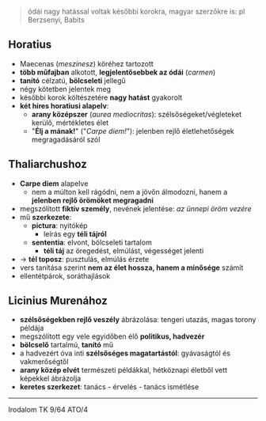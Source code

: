 > ódái nagy hatással voltak későbbi korokra, magyar szerzőkre is: pl Berzsenyi, Babits
## Horatius
- Maecenas (*meszinesz*) köréhez tartozott
- **több műfajban** alkotott, **legjelentősebbek az ódái** (*carmen*)
- **tanító** célzatú, **bölcseleti** jellegű
- négy kötetben jelentek meg
- későbbi korok költészetére **nagy hatást** gyakorolt
- **két híres horatiusi alapelv**:
	- **arany középszer** (*aurea mediocritas*): szélsőségeket/végleteket kerülő, mértékletes élet
	- "**Élj a mának!**" ("*Carpe diem!*"): jelenben rejlő életlehetőségek megragadásáról szól
## Thaliarchushoz
- **Carpe diem** alapelve
	- nem a múlton kell rágódni, nem a jövőn álmodozni, hanem a **jelenben rejlő örömöket megragadni**
- megszólított **fiktív személy**, nevének jelentése: *az ünnepi öröm vezére*
- mű **szerkezete**:
	- **pictura**: nyitókép
		- leírás egy **téli tájról**
	- **sententia**: elvont, bölcseleti tartalom
		- **téli táj** az öregedést, elmúlást, végességet jelenti
- -> **tél toposz**: pusztulás, elmúlás érzete
- vers tanítása szerint **nem az élet hossza, hanem a minősége** számít
- ellentétpárok, soráthajlások
## Licinius Murenához
- **szélsőségekben rejlő veszély** ábrázolása: tengeri utazás, magas torony példája
- megszólított egy vele egyidőben élő **politikus, hadvezér**
- **bölcselő** tartalmú, **tanító** mű
- a hadvezért óva inti **szélsőséges magatartástól**: gyávaságtól és vakmerőségtől
- **arany közép elvét** természeti példákkal, hétköznapi életből vett képekkel ábrázolja
- **keretes szerkezet**: tanács - érvelés - tanács ismétlése
---
Irodalom TK 9/64
ATO/4
